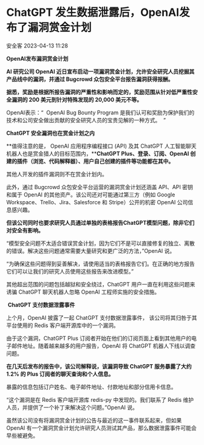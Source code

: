 #  ChatGPT 发生数据泄露后，OpenAI发布了漏洞赏金计划   
 安全客   2023-04-13 11:28  
  
**OpenAI发布漏洞赏金计划**  
  
**AI 研究公司 OpenAI 近日宣布启动一项漏洞赏金计划，允许安全研究人员挖掘其产品线中的漏洞，并通过 Bugcrowd 众包安全平台报告漏洞获得报酬。**  
  
**据悉，奖励是根据所报告漏洞的严重性和影响而定的，奖励范围从针对低严重性安全漏洞的 200 美元到针对特殊发现的 20,000 美元不等。**  
  
OpenAI表示：“  OpenAI Bug Bounty Program 是我们认可和奖励为保护我们的技术和公司安全做出贡献的安全研究人员的宝贵见解的一种方式。  ”  
  
  
**ChatGPT 安全漏洞也在赏金计划之内**  
  
**值得注意的是， OpenAI 应用程序编程接口 (API) 及其 ChatGPT 人工智能聊天机器人也是赏金猎人的目标范围内，****ChatGPT Plus、登录、订阅、OpenAI 创建的插件（浏览、代码解释器）、用户自己创建的插件等功能都在其中。**  
  
其他人开发的插件漏洞则不在赏金计划内。    
  
此外，通过 Bugcrowd 众包安全平台运营的漏洞赏金计划还涵盖 API、API 密钥和属于 OpenAI 的其他资产。该公司还对可能通过第三方（例如 Google Workspace、Trello、Jira、Salesforce 和 Stripe）公开的机密 OpenAI 公司信息感兴趣。  
  
**但该公司同时也要求研究人员通过单独的表格报告ChatGPT模型问题，除非它们对安全有影响。**  
  
“模型安全问题不太适合错误赏金计划，因为它们不是可以直接修复的独立、离散的错误。解决这些问题通常需要大量研究和更广泛的方法，”OpenAI 说。  
  
“为确保这些问题得到妥善解决，请使用适当的表格报告它们。在正确的地方报告它们可以让我们的研究人员使用这些报告来改进模型。”  
  
其他超出范围的问题包括越狱和安全绕过，ChatGPT 用户一直在利用这些问题来诱骗 ChatGPT 聊天机器人忽略 OpenAI 工程师实施的安全措施。   
  
  
 **ChatGPT 支付数据泄露事件**  
  
上个月，OpenAI 披露了一起 ChatGPT 支付数据泄露事件， 该公司将其归咎于其平台使用的 Redis 客户端开源库中的一个漏洞。  
  
由于这个漏洞，ChatGPT Plus 订阅者开始在他们的订阅页面上看到其他用户的电子邮件地址。随着越来越多的用户报告，OpenAI 将 ChatGPT 机器人下线以调查问题。  
  
**在几天后发布的报告中，该公司解释说，该漏洞导致 ChatGPT 服务暴露了大约 1.2% 的 Plus 订阅者的聊天查询和个人信息。**  
  
暴露的信息包括订户姓名、电子邮件地址、付款地址和部分信用卡信息。  
  
“这个漏洞是在 Redis 客户端开源库 redis-py 中发现的。我们联系了 Redis 维护人员，并提供了一个补丁来解决这个问题。”OpenAI 说。  
  
虽然该公司没有将漏洞赏金计划的公告与最近的这一事件联系起来，但如果 OpenAI 有一个漏洞赏金计划允许研究人员测试其产品，那么数据泄露事件可能会早些被避免。  
  
  
